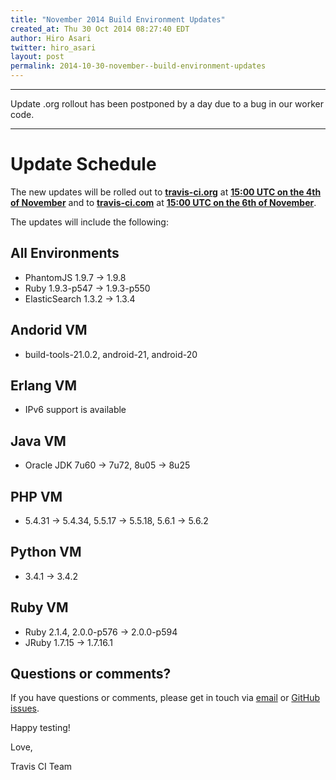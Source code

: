 ```yaml
---
title: "November 2014 Build Environment Updates"
created_at: Thu 30 Oct 2014 08:27:40 EDT
author: Hiro Asari
twitter: hiro_asari
layout: post
permalink: 2014-10-30-november--build-environment-updates
---
```


---------

Update
.org rollout has been postponed by a day due to a bug in our worker code.

---------


# Update Schedule

The new updates will be rolled out to
**[travis-ci.org](https://travis-ci.org)** at **[15:00 UTC on the 4th of November](http://everytimezone.com/#2014-11-4,180,cn3)** and
to **[travis-ci.com](https://travis-ci.com)** at **[15:00 UTC on the 6th of November](http://everytimezone.com/#2014-10-14,180,cn3)**.

The updates will include the following:

## All Environments

* PhantomJS 1.9.7 → 1.9.8
* Ruby 1.9.3-p547 → 1.9.3-p550
* ElasticSearch 1.3.2 → 1.3.4

## Andorid VM

* build-tools-21.0.2, android-21, android-20

## Erlang VM

* IPv6 support is available

## Java VM

* Oracle JDK 7u60 → 7u72, 8u05 → 8u25

## PHP VM

* 5.4.31 → 5.4.34, 5.5.17 → 5.5.18, 5.6.1 → 5.6.2

## Python VM

* 3.4.1 → 3.4.2

## Ruby VM

* Ruby 2.1.4, 2.0.0-p576 → 2.0.0-p594
* JRuby 1.7.15 → 1.7.16.1

## Questions or comments?

If you have questions or comments, please get in touch via [email](mailto:support@travis-ci.com)
or [GitHub issues](https://github.com/travis-ci/travis-ci/issues).

Happy testing!

Love,

Travis CI Team
